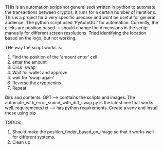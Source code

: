 THis is an automation script(not generalised) written in python to automate the transactions between cryptos.
It runs for a certain number of iterations. This is a project for a very specific usecase and wont be useful for general audience.
The python script used 'PyAutoGUI' for automation.
Currently, the clicks are position based -> should change the dimensions in the scritp manually for different screen resolutions. Tried identifying the location based on the logo, but not working.

THe way the script works is:
1. Find the position of the 'amount enter' cell
2. enter the amount
3. Click 'swap'
4. Wait for wallet and approve
5. wait for 'swap again'
6. Reverse the cryptocoins
7. Repeat

Dirs and contents:
GPT --> conttains the scripts and images. The automate_with_error_sound_with_diff_swap.py is the latest one that works well.
requirements.txt --> has python requirements. Create a venv and install these using pip

TODOS:
1. Should make the position_finder_based_on_image so that it works well for different systems.
2. Clean up

